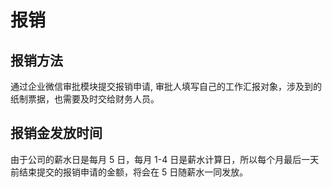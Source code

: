 # 报销

## 报销方法

通过企业微信审批模块提交报销申请, 审批人填写自己的工作汇报对象，涉及到的纸制票据，也需要及时交给财务人员。

## 报销金发放时间

由于公司的薪水日是每月 5 日，每月 1-4 日是薪水计算日，所以每个月最后一天前结束提交的报销申请的金额，将会在 5 日随薪水一同发放。
